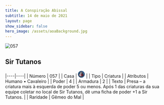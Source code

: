 ```yaml
---
title: A Conspiração Abissal
subtitle: 14 de maio de 2021
layout: page
show_sidebar: false
hero_image: /assets/aoaBackground.jpg
---
```


![057](https://cards-keyforge.s3.eu-north-1.amazonaws.com/media/pt/tac/057.png)

## Sir Tutanos

|----|----|
| Número | 057 |
| Casa | ![Conspiracy](https://raw.githubusercontent.com/cardsofkeyforge/cardsofkeyforge.github.io/master/tac/conspiracy.png "Conspiração") |
| Tipo | Criatura |
| Atributos | Humano • Cavaleiro |
| Poder | 4 |
| Armadura | 2 |
| Texto | Presa – a criatura mais à esquerda de  poder 5 ou menos. Após 1 das criaturas da sua equipe  coletar no local de Sir Tutanos, dê uma  ficha de poder +1 a Sir Tutanos. |
| Raridade | Gêmeo do Mal |
